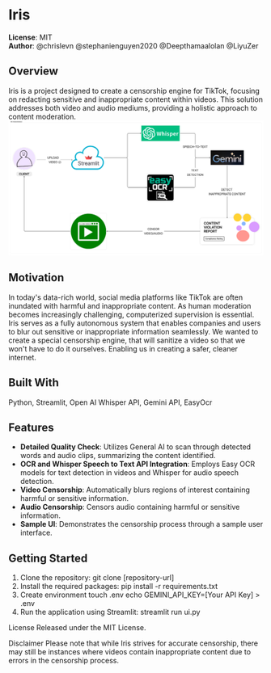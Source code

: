 # Iris

**License**: MIT  
**Author**: @chrislevn @stephanienguyen2020 @Deepthamaalolan @LiyuZer
## Overview
Iris is a project designed to create a censorship engine for TikTok, focusing on redacting sensitive and inappropriate content within videos. This solution addresses both video and audio mediums, providing a holistic approach to content moderation.
![Flow Image](/images/flow.png)
## Motivation
In today's data-rich world, social media platforms like TikTok are often inundated with harmful and inappropriate content. As human moderation becomes increasingly challenging, computerized supervision is essential. Iris serves as a fully autonomous system that enables companies and users to blur out sensitive or inappropriate information seamlessly. We wanted to create a special censorship engine, that will sanitize a video so that we won't have to do it ourselves. Enabling us in creating a safer, cleaner internet. 

## Built With
Python, Streamlit, Open AI Whisper API, Gemini API, EasyOcr

## Features
- **Detailed Quality Check**: Utilizes General AI to scan through detected words and audio clips, summarizing the content identified.
- **OCR and Whisper Speech to Text API Integration**: Employs Easy OCR models for text detection in videos and Whisper for audio speech detection.
- **Video Censorship**: Automatically blurs regions of interest containing harmful or sensitive information.
- **Audio Censorship**: Censors audio containing harmful or sensitive information.
- **Sample UI**: Demonstrates the censorship process through a sample user interface.

## Getting Started
1. Clone the repository:
  git clone [repository-url]
2. Install the required packages:
  pip install -r requirements.txt
3. Create environment
    touch .env
    echo GEMINI_API_KEY=[Your API Key] > .env
5. Run the application using Streamlit:
   streamlit run ui.py

License
Released under the MIT License.

Disclaimer
Please note that while Iris strives for accurate censorship, there may still be instances where videos contain inappropriate content due to errors in the censorship process.
